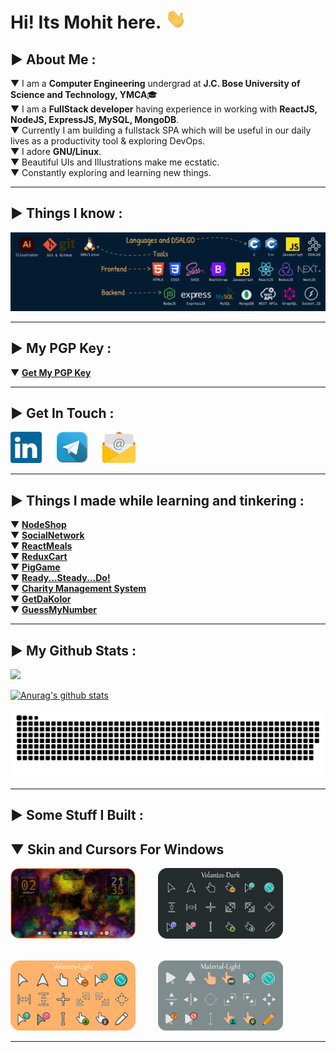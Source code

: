 <!--
* @Author: Mohit Pathak
* @Date:   2021-01-30 03:39:33
* @Last Modified by:   Mohit Pathak
* @Last Modified time: 2022-07-26 07:12:53
 -->

# Hi! Its Mohit here.&nbsp;<img height="32px" src="./Images/wave.gif"/>

## ▶ About Me :

▼ I am a **Computer Engineering** undergrad at **J.C. Bose University of Science and Technology, YMCA**🎓<br>
▼ I am a **FullStack developer** having experience in working with **ReactJS, NodeJS, ExpressJS, MySQL, MongoDB**.<br>
▼ Currently I am building a fullstack SPA which will be useful in our daily lives as a productivity tool & exploring DevOps.<br>
▼ I adore **GNU/Linux**.<br>
▼ Beautiful UIs and Illustrations make me ecstatic.<br>
▼ Constantly exploring and learning new things.<br>

---

## ▶ Things I know :

![Tools and Technologies](Images/Banner.png)

---

## ▶ My PGP Key :

▼ [**Get My PGP Key**][pgp]

---

## ▶ Get In Touch :

[![LinkedIn](Images/linkedinlogosmall.png)][linkedin]&nbsp;&nbsp;&nbsp;&nbsp;&nbsp;
[![Telegram](Images/telegramlogosmall.png)][telegram]&nbsp;&nbsp;&nbsp;&nbsp;&nbsp;
[![Email](Images/emaillogosmall.png)][email]&nbsp;&nbsp;&nbsp;&nbsp;&nbsp;

---

## ▶ Things I made while learning and tinkering :

▼ **[NodeShop][project8]**<br>
▼ **[SocialNetwork][project9]**<br>
▼ **[ReactMeals][project6]**<br>
▼ **[ReduxCart][project7]**<br>
▼ **[PigGame][project5]**<br>
▼ **[Ready...Steady...Do!][project2]**<br>
▼ **[Charity Management System][project1]**<br>
▼ **[GetDaKolor][project3]**<br>
▼ **[GuessMyNumber][project4]**<br>

---

## ▶ My Github Stats :

![](https://komarev.com/ghpvc/?username=aystic&color=brightgreen)

[![Anurag's github stats](https://github-readme-stats.vercel.app/api?username=aystic&hide=stars,prs&count_private=true&show_icons=true&theme=merko)](https://github.com/anuraghazra/github-readme-stats)

<p align="center">
  <img src="https://github.com/aystic/aystic/blob/output/github-contribution-grid-snake.svg" alt="snake"></center>
</p>

---

## ▶ Some Stuff I Built :

## ▼ Skin and Cursors For Windows

<a href="#"><img src="Images/windowsdesktop.png" width="200px" style="margin-right:32px;margin-bottom:32px;"/></a>
<a href="https://www.deviantart.com/aystic/art/Volantes-Dark-879809065"><img src="Images/Volantes-Dark.png" width="200px" style="margin-bottom:32px;"/></a>
<a href="https://www.deviantart.com/aystic/art/Volantes-Light-880018331"><img src="Images/Volantes-Light.png" width="200px" style="margin-right:32px"/></a>
<a href="https://www.deviantart.com/aystic/art/Material-Light-879897389"><img src="Images/Material-Light.png" width="200px" /></a>

---

[email]: <mailto: itspmohit@gmail.com>
[linkedin]: https://www.linkedin.com/in/aystic/
[project1]: https://github.com/aystic/CharityManagementSystem
[project2]: https://github.com/aystic/ReadySteadyDo
[project3]: https://github.com/aystic/GetDaKolor
[project4]: https://github.com/aystic/GuessMyNumber
[project5]: https://github.com/aystic/PigGame
[project6]: https://github.com/aystic/ReactMeals
[project7]: https://github.com/aystic/ReduxCart
[project8]: https://github.com/aystic/NodeShop
[project9]: https://github.com/aystic/Social-Network
[telegram]: https://t.me/aystic0_0
[hack]: https://github.com/source-foundry/Hack
[firacode]: https://github.com/tonsky/FiraCode
[pgp]: https://aystic.github.io/PublicKey/
[material_light]: https://www.deviantart.com/aystic/art/Material-Light-879897389
[volantes_dark]: https://www.deviantart.com/aystic/art/Volantes-Dark-879809065
[volantes_light]: https://www.deviantart.com/aystic/art/Volantes-Light-880018331
